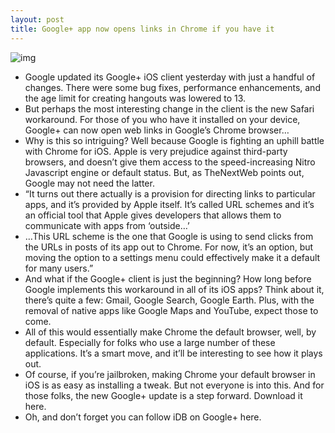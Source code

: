 ```yaml
---
layout: post
title: Google+ app now opens links in Chrome if you have it
---
```

![img](http://media.idownloadblog.com/wp-content/uploads/2012/08/google+-chrome.jpg)
* Google updated its Google+ iOS client yesterday with just a handful of changes. There were some bug fixes, performance enhancements, and the age limit for creating hangouts was lowered to 13.
* But perhaps the most interesting change in the client is the new Safari workaround. For those of you who have it installed on your device, Google+ can now open web links in Google’s Chrome browser…
* Why is this so intriguing? Well because Google is fighting an uphill battle with Chrome for iOS. Apple is very prejudice against third-party browsers, and doesn’t give them access to the speed-increasing Nitro Javascript engine or default status. But, as TheNextWeb points out, Google may not need the latter.
* “It turns out there actually is a provision for directing links to particular apps, and it’s provided by Apple itself. It’s called URL schemes and it’s an official tool that Apple gives developers that allows them to communicate with apps from ‘outside…’
* …This URL scheme is the one that Google is using to send clicks from the URLs in posts of its app out to Chrome. For now, it’s an option, but moving the option to a settings menu could effectively make it a default for many users.”
* And what if the Google+ client is just the beginning? How long before Google implements this workaround in all of its iOS apps? Think about it, there’s quite a few: Gmail, Google Search, Google Earth. Plus, with the removal of native apps like Google Maps and YouTube, expect those to come.
* All of this would essentially make Chrome the default browser, well, by default. Especially for folks who use a large number of these applications. It’s a smart move, and it’ll be interesting to see how it plays out.
* Of course, if you’re jailbroken, making Chrome your default browser in iOS is as easy as installing a tweak. But not everyone is into this. And for those folks, the new Google+ update is a step forward. Download it here.
* Oh, and don’t forget you can follow iDB on Google+ here.

